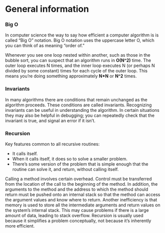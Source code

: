 # General information

### Big O
In computer science the way to say how efficient a computer algorithm is is called “Big O” notation. Big O notation uses the uppercase letter O, which you can think of as meaning “order of.”

Whenever you see one loop nested within another, such as those in the bubble sort, you can suspect that an algorithm runs in **O(N^2)** time. The outer loop executes N times, and the inner loop executes N (or perhaps N divided by some constant) times for each cycle of the outer loop. This means you’re doing something approximately __N*N__ or **N^2** times.
### Invariants
In many algorithms there are conditions that remain unchanged as the algorithm proceeds. These conditions are called invariants. Recognizing invariants can be useful in understanding the algorithm. In certain situations they may also be helpful in debugging; you can repeatedly check that the invariant is true, and signal an error if it isn’t.
### Recursion
Key features common to all recursive routines:
* It calls itself.
* When it calls itself, it does so to solve a smaller problem.
* There’s some version of the problem that is simple enough that the routine can solve it, and return, without calling itself.

Calling a method involves certain overhead. Control must be transferred from the location of the call to the beginning of the method. In addition, the arguments to the method and the address to which the method should return must be pushed onto an internal stack so that the method can access the argument values and know where to return. Another inefficiency is that memory is used to store all the intermediate arguments and return values on the system’s internal stack. This may cause problems if there is a large amount of data, leading to stack overflow. Recursion is usually used because it simplifies a problem conceptually, not because it’s inherently more efficient.